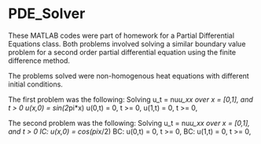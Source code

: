 # PDE_Solver
These MATLAB codes were part of homework for a Partial Differential Equations class. Both problems involved solving a similar boundary value problem for a second order partial differential equation using the finite difference method. 

The problems solved were non-homogenous heat equations with different initial conditions.

The first problem was the following: 
Solving u_t = nu*u_xx over x = [0,1], and t > 0
u(x,0) = sin(2*pi*x)
u(0,t) = 0, t >= 0,
u(1,t) = 0, t >= 0,

The second problem was the following:
Solving u_t = nu*u_xx over x = [0,1], and t > 0
IC: u(x,0) = cos(pi*x/2)
BC: u(0,t) = 0, t >= 0,
BC: u(1,t) = 0, t >= 0,
